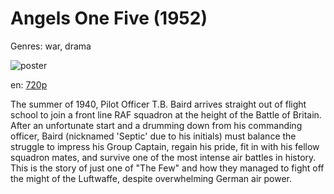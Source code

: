 # Angels One Five (1952)

Genres: war, drama

![poster](http://image.tmdb.org/t/p/w500/6HQOoGWVTlX0brGMVABpJOFVmmC.jpg)

en:
  [720p](magnet:?xt=urn:btih:db8e73b25de4bebeb7c744032e594c40bff7bb5f&dn=Angels+One+Five+(1952)&tr=udp%3A%2F%2Ftracker.yify-torrents.com%2Fannounce&tr=udp%3A%2F%2Fopen.demonii.com%3A1337&tr=udp%3A%2F%2Fexodus.desync.com%3A6969&tr=udp%3A%2F%2Ftracker.istole.it%3A80&tr=udp%3A%2F%2Ftracker.publicbt.com%3A80&tr=udp%3A%2F%2Ftracker.openbittorrent.com%3A80&tr=udp%3A%2F%2Ftracker.leechers-paradise.org%3A6969&tr=udp%3A%2F%2F9.rarbg.com%3A2710&tr=udp%3A%2F%2Fp4p.arenabg.ch%3A1337&tr=udp%3A%2F%2Fp4p.arenabg.com%3A1337&tr=udp%3A%2F%2Ftracker.coppersurfer.tk%3A6969)
  


The summer of 1940, Pilot Officer T.B. Baird arrives straight out of flight school to join a front line RAF squadron at the height of the Battle of Britain. After an unfortunate start and a drumming down from his commanding officer, Baird (nicknamed 'Septic' due to his initials) must balance the struggle to impress his Group Captain, regain his pride, fit in with his fellow squadron mates, and survive one of the most intense air battles in history. This is the story of just one of "The Few" and how they managed to fight off the might of the Luftwaffe, despite overwhelming German air power.
